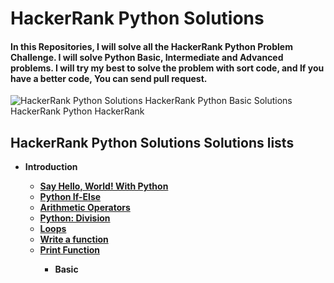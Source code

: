 # HackerRank Python Solutions
#### In this Repositories, I will solve all the HackerRank Python Problem Challenge. I will solve Python Basic, Intermediate and Advanced problems. I will try my best to solve the problem with sort code, and If you have a better code, You can send pull request. 
![HackerRank Python Solutions  HackerRank Python Basic Solutions  HackerRank Python  HackerRank](https://user-images.githubusercontent.com/74883556/189772302-2c3a46cd-566f-40c5-9b32-ea649a28141b.jpg)


## HackerRank Python Solutions Solutions lists
<ul dir="auto">
<li><b>Introduction<b> </li>
<ul dir="auto">
<li><a href="Introduction/SayHelloWorldWithPython.py">Say Hello, World! With Python</a></li>
<li><a href="Introduction/Python_If_Else.py">Python If-Else</a></li>
<li><a href="Introduction/Arithmetic_Operators.py">Arithmetic Operators</a></li>
<li><a href="Introduction/Python_Division.py">Python: Division</a></li>
<li><a href="Introduction/Loops.py">Loops</a></li>
<li><a href="Introduction/Witte_a_function.py">Write a function</a></li>
<li><a href="Introduction/print_function.py">Print Function</a></li>


<ul dir="auto">
  <li><b>Basic</b></li>
<ul dir="auto">
